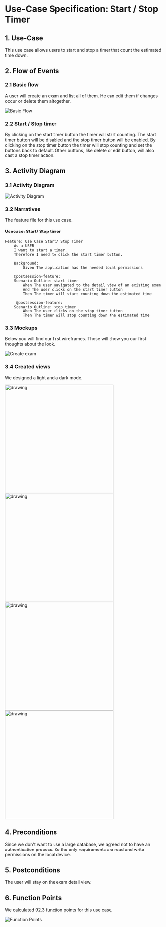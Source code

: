 # Use-Case Specification: Start / Stop Timer

## 1. Use-Case
This use case allows users to start and stop a timer that count the estimated time down.

## 2. Flow of Events
### 2.1 Basic flow
A user will create an exam and list all of them. He can edit them if changes occur or delete them altogether.

![Basic Flow](https://github.com/nEXam-App/nEXam-doc/blob/main/diagrams/basic%20flow.jpg)

### 2.2 Start / Stop timer
By clicking on the start timer button the timer will start counting. The start timer button will be disabled and the stop timer button will be enabled. By clicking on the stop timer button the timer will stop counting and set the buttons back to default. 
Other buttons, like delete or edit button, will also cast a stop timer action.

## 3. Activity Diagram
### 3.1 Activity Diagram
![Activity Diagram](https://github.com/nEXam-App/nEXam-doc/blob/bc15f070dcdfbce8f52901afdc50dbbf4994b986/diagrams/activity%20diagram/nEXam-activity%20diagram%20(start%20stop%20timer).jpg)

### 3.2 Narratives
The feature file for this use case.
#### Usecase: Start/ Stop timer
```Gherkin
Feature: Use Case Start/ Stop Timer
    As a USER 
    I want to start a timer.
    Therefore I need to click the start timer button.

    Background:
        Given The application has the needed local permissions

    @postsession-feature:
    Scenario Outline: start timer
        When The user navigated to the detail view of an existing exam
        And The user clicks on the start timer button
        Then The timer will start counting down the estimated time 

     @postsession-feature:
    Scenario Outline: stop timer
        When The user clicks on the stop timer button
        Then The timer will stop counting down the estimated time
```

### 3.3 Mockups

Below you will find our first wireframes. Those will show you our first thoughts about the look.

![Create exam](https://github.com/nEXam-App/nEXam-doc/blob/main/wireframes/create%20edit%20exam.PNG)

### 3.4 Created views

We designed a light and a dark mode.

<img src="https://github.com/nEXam-App/nEXam-doc/blob/main/wireframes/timerStarted_light.png" alt="drawing" width="350"/>
<img src="https://github.com/nEXam-App/nEXam-doc/blob/main/wireframes/timerStopped_light.png" alt="drawing" width="350"/>
<img src="https://github.com/nEXam-App/nEXam-doc/blob/main/wireframes/timerStarted_dark.png" alt="drawing" width="350"/>
<img src="https://github.com/nEXam-App/nEXam-doc/blob/main/wireframes/timerStarted_dark.png" alt="drawing" width="350"/>

## 4. Preconditions

Since we don't want to use a large database, we agreed not to have an authentication process. So the only requirements are read and write permissions on the local device.

## 5. Postconditions
The user will stay on the exam detail view.

## 6. Function Points
We calculated 92.3 function points for this use case.

![Function Points](https://github.com/nEXam-App/nEXam-doc/blob/bc15f070dcdfbce8f52901afdc50dbbf4994b986/diagrams/FP/FPSetExamFinished.PNG)
